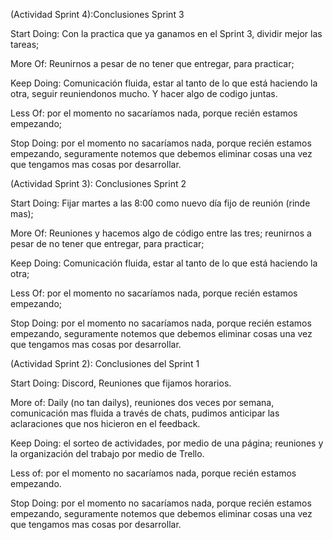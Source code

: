 (Actividad Sprint 4):Conclusiones Sprint 3

Start Doing: Con la practica que ya ganamos en el Sprint 3, dividir mejor las tareas;

More Of: Reunirnos a pesar de no tener que entregar, para practicar;

Keep Doing: Comunicación fluida, estar al tanto de lo que está haciendo la otra, seguir reuniendonos mucho. Y hacer algo de codigo juntas.

Less Of: por el momento no sacaríamos nada, porque recién estamos empezando;

Stop Doing: por el momento no sacaríamos nada, porque recién estamos empezando, seguramente notemos que debemos eliminar cosas una vez que tengamos mas cosas por desarrollar.


(Actividad Sprint 3): Conclusiones Sprint 2

Start Doing: Fijar martes a las 8:00 como nuevo día fijo de reunión (rinde mas);

More Of: Reuniones y hacemos algo de código entre las tres; reunirnos a pesar de no tener que entregar, para practicar;

Keep Doing: Comunicación fluida, estar al tanto de lo que está haciendo la otra;

Less Of: por el momento no sacaríamos nada, porque recién estamos empezando;

Stop Doing: por el momento no sacaríamos nada, porque recién estamos empezando, seguramente notemos que debemos eliminar cosas una vez que tengamos mas cosas por desarrollar.



(Actividad Sprint 2): Conclusiones  del Sprint 1


Start Doing: Discord, Reuniones que fijamos horarios.

More of: Daily (no tan dailys), reuniones dos veces por semana, comunicación mas fluida a través de chats, pudimos anticipar las aclaraciones que nos hicieron en el feedback.

Keep Doing: el sorteo de actividades, por medio de una página; reuniones y la organización del trabajo por medio de Trello.

Less of: por el momento no sacaríamos nada, porque recién estamos empezando.

Stop Doing: por el momento no sacaríamos nada, porque recién estamos empezando, seguramente notemos que debemos eliminar cosas una vez que tengamos mas cosas por desarrollar.

